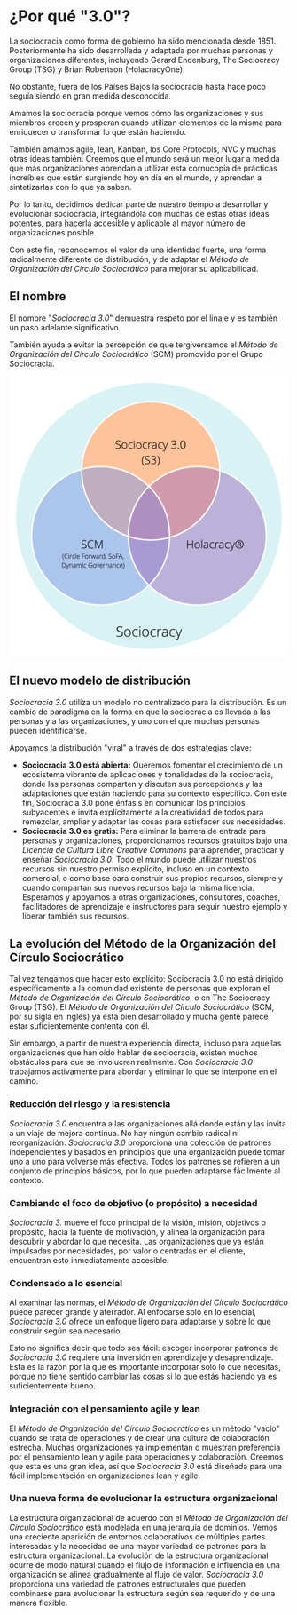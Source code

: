 # ¿Por qué "3.0"?

La sociocracia como forma de gobierno ha sido mencionada desde 1851. Posteriormente ha sido desarrollada y adaptada por muchas personas y organizaciones diferentes, incluyendo Gerard Endenburg, The Sociocracy Group (TSG) y Brian Robertson (HolacracyOne).

No obstante, fuera de los Países Bajos la sociocracia hasta hace poco seguía siendo en gran medida desconocida.

Amamos la sociocracia porque vemos cómo las organizaciones y sus miembros crecen y prosperan cuando utilizan elementos de la misma para enriquecer o transformar lo que están haciendo.

También amamos agile, lean, Kanban, los Core Protocols, NVC y muchas otras ideas también. Creemos que el mundo será un mejor lugar a medida que más organizaciones aprendan a utilizar esta cornucopia de prácticas increíbles que están surgiendo hoy en día en el mundo, y aprendan a sintetizarlas con lo que ya saben.

Por lo tanto, decidimos dedicar parte de nuestro tiempo a desarrollar y evolucionar sociocracia, integrándola con muchas de estas otras ideas potentes, para hacerla accesible y aplicable al mayor número de organizaciones posible.

Con este fin, reconocemos el valor de una identidad fuerte, una forma radicalmente diferente de distribución, y de adaptar el *Método de Organización del Círculo Sociocrático* para mejorar su aplicabilidad.

## El nombre

El nombre "*Sociocracia 3.0*" demuestra respeto por el linaje y es también un paso adelante significativo.

También ayuda a evitar la percepción de que tergiversamos el *Método de Organización del Círculo Sociocrático* (SCM) promovido por el Grupo Sociocracia.

![Tres variantes de la sociocracia](img/context/sociocracy-variants.png)

## El nuevo modelo de distribución

*Sociocracia 3.0* utiliza un modelo no centralizado para la distribución. Es un cambio de paradigma en la forma en que la sociocracia es llevada a las personas y a las organizaciones, y uno con el que muchas personas pueden identificarse.

Apoyamos la distribución "viral" a través de dos estrategias clave:

* **Sociocracia 3.0 está abierta:** Queremos fomentar el crecimiento de un ecosistema vibrante de aplicaciones y tonalidades de la sociocracia, donde las personas comparten y discuten sus percepciones y las adaptaciones que están haciendo para su contexto específico. Con este fin, Sociocracia 3.0 pone énfasis en comunicar los principios subyacentes e invita explícitamente a la creatividad de todos para remezclar, ampliar y adaptar las cosas para satisfacer sus necesidades.
* **Sociocracia 3.0 es gratis:** Para eliminar la barrera de entrada para personas y organizaciones, proporcionamos recursos gratuitos bajo una *Licencia de Cultura Libre Creative Commons* para aprender, practicar y enseñar *Sociocracia 3.0*. Todo el mundo puede utilizar nuestros recursos sin nuestro permiso explícito, incluso en un contexto comercial, o como base para construir sus propios recursos, siempre y cuando compartan sus nuevos recursos bajo la misma licencia. Esperamos y apoyamos a otras organizaciones, consultores, coaches, facilitadores de aprendizaje e instructores para seguir nuestro ejemplo y liberar también sus recursos.

## La evolución del Método de la Organización del Círculo Sociocrático

Tal vez tengamos que hacer esto explícito: Sociocracia 3.0 no está dirigido específicamente a la comunidad existente de personas que exploran el *Método de Organización del Círculo Sociocrático*, o en The Sociocracy Group (TSG). El *Método de Organización del Círculo Sociocrático* (SCM, por su sigla en inglés) ya está bien desarrollado y mucha gente parece estar suficientemente contenta con él.

Sin embargo, a partir de nuestra experiencia directa, incluso para aquellas organizaciones que han oído hablar de sociocracia, existen muchos obstáculos para que se involucren realmente. Con *Sociocracia 3.0* trabajamos activamente para abordar y eliminar lo que se interpone en el camino.

### Reducción del riesgo y la resistencia

*Sociocracia 3.0* encuentra a las organizaciones allá donde están y las invita a un viaje de mejora continua. No hay ningún cambio radical ni reorganización. *Sociocracia 3.0* proporciona una colección de patrones independientes y basados en principios que una organización puede tomar uno a uno para volverse más efectiva. Todos los patrones se refieren a un conjunto de principios básicos, por lo que pueden adaptarse fácilmente al contexto.

### Cambiando el foco de objetivo (o propósito) a necesidad

*Sociocracia 3.* mueve el foco principal de la visión, misión, objetivos o propósito, hacia la fuente de motivación, y alinea la organización para descubrir y abordar lo que necesita. Las organizaciones que ya están impulsadas por necesidades, por valor o centradas en el cliente, encuentran esto inmediatamente accesible.

### Condensado a lo esencial

Al examinar las normas, el *Método de Organización del Círculo Sociocrático* puede parecer grande y aterrador. Al enfocarse solo en lo esencial, *Sociocracia 3.0* ofrece un enfoque ligero para adaptarse y sobre lo que construir según sea necesario.

Esto no significa decir que todo sea fácil: escoger incorporar patrones de *Sociocracia 3.0* requiere una inversión en aprendizaje y desaprendizaje. Esta es la razón por la que es importante incorporar solo lo que necesitas, porque no tiene sentido cambiar las cosas si lo que estás haciendo ya es suficientemente bueno.

### Integración con el pensamiento agile y lean

El *Método de Organización del Círculo Sociocrático* es un método "vacío" cuando se trata de operaciones y de crear una cultura de colaboración estrecha. Muchas organizaciones ya implementan o muestran preferencia por el pensamiento lean y agile para operaciones y colaboración. Creemos que esta es una gran idea, así que *Sociocracia 3.0* está diseñada para una fácil implementación en organizaciones lean y agile.

### Una nueva forma de evolucionar la estructura organizacional

La estructura organizacional de acuerdo con el *Método de Organización del Círculo Sociocrático* está modelada en una jerarquía de dominios. Vemos una creciente aparición de entornos colaborativos de múltiples partes interesadas y la necesidad de una mayor variedad de patrones para la estructura organizacional. La evolución de la estructura organizacional ocurre de modo natural cuando el flujo de información e influencia en una organización se alinea gradualmente al flujo de valor. *Sociocracia 3.0* proporciona una variedad de patrones estructurales que pueden combinarse para evolucionar la estructura según sea requerido y de una manera flexible.